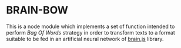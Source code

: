 # BRAIN-BOW

This is a node module which implements a set of function intended to perform *Bag Of Words* strategy in order to transform texts to a format suitable to be fed in an artificial neural network of [brain.js](https://github.com/BrainJS/brain.js) library. 